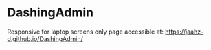 # DashingAdmin
 
Responsive for laptop screens only
page accessible at: https://jaahz-d.github.io/DashingAdmin/
